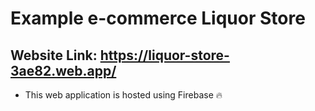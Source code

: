 # Example e-commerce Liquor Store

## Website Link: https://liquor-store-3ae82.web.app/

- This web application is hosted using Firebase 🔥



